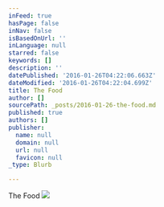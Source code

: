 ```yaml
---
inFeed: true
hasPage: false
inNav: false
isBasedOnUrl: ''
inLanguage: null
starred: false
keywords: []
description: ''
datePublished: '2016-01-26T04:22:06.663Z'
dateModified: '2016-01-26T04:22:04.699Z'
title: The Food
author: []
sourcePath: _posts/2016-01-26-the-food.md
published: true
authors: []
publisher:
  name: null
  domain: null
  url: null
  favicon: null
_type: Blurb

---
```

The Food
![](https://s3-us-west-2.amazonaws.com/the-grid-img/p/e67b96ab88631383e5258a3cde973772c50ec8d2.jpg)